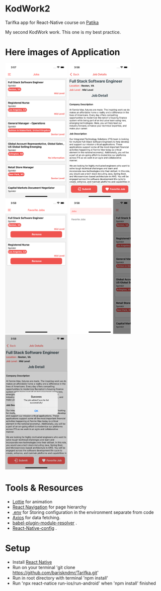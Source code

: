 # KodWork2

Tarifka app for React-Native course on [Patika](https://app.patika.dev)

My second KodWork work. This one is my best practice.

# Here images of Application

<img src="./src/Assets/ScreenShots/jobs.png" width="200px" /> <img src="./src/Assets/ScreenShots/details.png" width="200px" /> <img src="./src/Assets/ScreenShots/favs.png" width="200px" /> <img src="./src/Assets/ScreenShots/drawer.png" width="200px" /> <img src="./src/Assets/ScreenShots/alert.png" width="200px" />

# Tools & Resources

- [Lottie](https://github.com/lottie-react-native/lottie-react-native) for animation
- [React Navigation](https://reactnavigation.org/) for page hierarchy
- [.env](https://github.com/motdotla/dotenv) for Storing configuration in the environment separate from code
- [Axios](https://github.com/axios/axios) for data fetching.
- [babel-plugin-module-resolver](https://github.com/tleunen/babel-plugin-module-resolver) .
- [React-Native-config](https://github.com/luggit/react-native-config) .

# Setup

- Install [React Native](https://reactnative.dev/docs/getting-started)
- Run on your terminal 'git clone https://github.com/bariskndmr/Tarifka.git'
- Run in root directory with terminal 'npm install'
- Run 'npx react-natice run-ios/run-android' when 'npm install' finished
